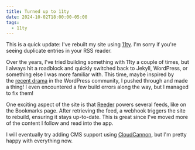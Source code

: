 ```yaml
---
title: Turned up to 11ty
date: 2024-10-02T18:00:00-05:00
tags:
  - 11ty
---
```

This is a quick update: I've rebuilt my site using&nbsp;[11ty](https://11ty.dev). I'm sorry if you're seeing duplicate entries in your RSS reader.

Over the years, I've tried building&nbsp;something&nbsp;with 11ty a couple of times, but I always hit a roadblock and quickly switched back to Jekyll, WordPress, or something else I was more familiar with. This time, maybe inspired by the&nbsp;[recent drama](https://crashthearcade.com/blog/2024-09-28-thoughts-wordpress-drama/)&nbsp;in the WordPress community, I pushed through and made a thing! I even encountered a few build errors along the way, but I managed to fix them!

One exciting aspect of the site is that [Reeder](https://readerapp.net) powers several feeds, like on the&nbsp;Bookmarks&nbsp;page. After retrieving the feed, a webhook triggers the site to rebuild, ensuring it stays up-to-date. This is great since I've moved more of the content I follow and read into the app.

I will eventually try adding CMS support using&nbsp;[CloudCannon](https://cloudcannon.com/), but I'm pretty happy with everything now.